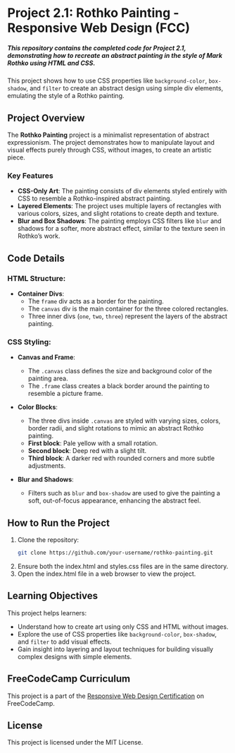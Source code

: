 # Project 2.1: Rothko Painting - Responsive Web Design (FCC)

##### This repository contains the completed code for Project 2.1, demonstrating how to recreate an abstract painting in the style of Mark Rothko using HTML and CSS.

This project shows how to use CSS properties like `background-color`, `box-shadow`, and `filter` to create an abstract design using simple div elements, emulating the style of a Rothko painting.

## Project Overview

The **Rothko Painting** project is a minimalist representation of abstract expressionism. The project demonstrates how to manipulate layout and visual effects purely through CSS, without images, to create an artistic piece.

### Key Features

- **CSS-Only Art**: The painting consists of div elements styled entirely with CSS to resemble a Rothko-inspired abstract painting.
- **Layered Elements**: The project uses multiple layers of rectangles with various colors, sizes, and slight rotations to create depth and texture.
- **Blur and Box Shadows**: The painting employs CSS filters like `blur` and shadows for a softer, more abstract effect, similar to the texture seen in Rothko’s work.

## Code Details

### HTML Structure:

- **Container Divs**:
  - The `frame` div acts as a border for the painting.
  - The `canvas` div is the main container for the three colored rectangles.
  - Three inner divs (`one`, `two`, `three`) represent the layers of the abstract painting.

### CSS Styling:

- **Canvas and Frame**:
  - The `.canvas` class defines the size and background color of the painting area.
  - The `.frame` class creates a black border around the painting to resemble a picture frame.
  
- **Color Blocks**:
  - The three divs inside `.canvas` are styled with varying sizes, colors, border radii, and slight rotations to mimic an abstract Rothko painting.
  - **First block**: Pale yellow with a small rotation.
  - **Second block**: Deep red with a slight tilt.
  - **Third block**: A darker red with rounded corners and more subtle adjustments.

- **Blur and Shadows**:
  - Filters such as `blur` and `box-shadow` are used to give the painting a soft, out-of-focus appearance, enhancing the abstract feel.

## How to Run the Project

1. Clone the repository:
   ```bash
   git clone https://github.com/your-username/rothko-painting.git
2. Ensure both the index.html and styles.css files are in the same directory.
3. Open the index.html file in a web browser to view the project.

## Learning Objectives

This project helps learners:
- Understand how to create art using only CSS and HTML without images.
- Explore the use of CSS properties like `background-color`, `box-shadow`, and `filter` to add visual effects.
- Gain insight into layering and layout techniques for building visually complex designs with simple elements.

## FreeCodeCamp Curriculum

This project is a part of the [Responsive Web Design Certification](https://www.freecodecamp.org/learn/2022/responsive-web-design/) on FreeCodeCamp.

## License

This project is licensed under the MIT License.
